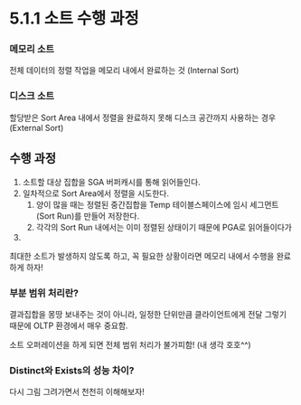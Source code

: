 # 5.1.1 소트 수행 과정

### 메모리 소트

전체 데이터의 정렬 작업을 메모리 내에서 완료하는 것 (Internal Sort)

### 디스크 소트

할당받은 Sort Area 내에서 정렬을 완료하지 못해 디스크 공간까지 사용하는 경우 (External Sort)


## 수행 과정

1. 소트할 대상 집합을 SGA 버퍼캐시를 통해 읽어들인다.
2. 일차적으로 Sort Area에서 정렬을 시도한다.
	1. 양이 많을 때는 정렬된 중간집합을 Temp 테이블스페이스에 임시 세그먼트(Sort Run)를 만들어 저장한다.
	2. 각각의 Sort Run 내에서는 이미 정렬된 상태이기 때문에 PGA로 읽어들이다가 
3. 

최대한 소트가 발생하지 않도록 하고, 꼭 필요한 상황이라면 메모리 내에서 수행을 완료하게 하자!

### 부분 범위 처리란?

결과집합을 몽땅 보내주는 것이 아니라, 일정한 단위만큼 클라이언트에게 전달
그렇기 때문에 OLTP 환경에서 매우 중요함.

소트 오퍼레이션을 하게 되면 전체 범위 처리가 불가피함! (내 생각 호호^^)


### Distinct와 Exists의 성능 차이?

다시 그림 그려가면서 천천히 이해해보자!
